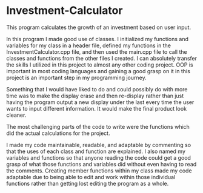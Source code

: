 # Investment-Calculator
This program calculates the growth of an investment based on user input. 

In this program I made good use of classes. I initialized my functions and variables for my class in a header file, defined my functions in the InvestmentCalculator.cpp file, and then used the main.cpp file to call the classes and functions from the other files I created. I can absolutely transfer the skills I utilized in this project to almost any other coding project. OOP is important in most coding languages and gaining a good grasp on it in this project is an important step in my programming journey.

Something that I would have liked to do and could possibly do with more time was to make the display erase and then re-display rather than just having the program output a new display under the last every time the user wants to input different information. It would make the final product look cleaner.

The most challenging parts of the code to write were the functions which did the actual calculations for the project. 

I made my code maintainable, readable, and adaptable by commenting so that the uses of each class and function are explained. I also named my variables and functions so that anyone reading the code could get a good grasp of what those functions and variables did without even having to read the comments. Creating member functions within my class made my code adaptable due to being able to edit and work within those individual functions rather than getting lost editing the program as a whole.
